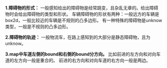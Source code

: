 **1.障碍物的形式：**
一般感知给出的障碍物是经常跳变，且杂乱无章的。给出障碍物时会给出障碍物的类型和形状。
车辆障碍物的形状有两种：一般远方的车辆是box2d，一般比较近的车辆是不规则的凸多边形。
有一种特殊的障碍物是unknow类型，一般是不规则的凸多边形。

**2.障碍物的轨迹：**
一般物流车，在路上感知到的大部分是静态障碍物，且为unknow。

**3.map中车道左侧的bound和右侧的bound分方向。**
比如前进的左方向和对向车道的左方向一般是重合的。 前进的右方向和对向车道的右方向一般是两边。